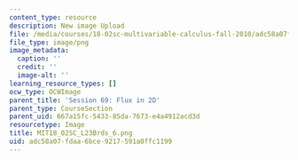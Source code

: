 ```yaml
---
content_type: resource
description: New image Upload
file: /media/courses/18-02sc-multivariable-calculus-fall-2010/adc58a07fdaa6bce9217591a0ffc1199_MIT18_02SC_L23Brds_6.png
file_type: image/png
image_metadata:
  caption: ''
  credit: ''
  image-alt: ''
learning_resource_types: []
ocw_type: OCWImage
parent_title: 'Session 69: Flux in 2D'
parent_type: CourseSection
parent_uid: 667a15fc-5433-85da-7673-e4a4912acd3d
resourcetype: Image
title: MIT18_02SC_L23Brds_6.png
uid: adc58a07-fdaa-6bce-9217-591a0ffc1199
---
```


